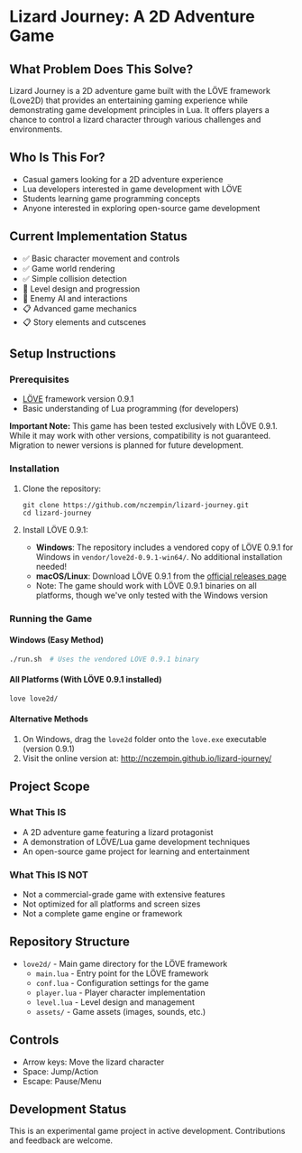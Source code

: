 # Lizard Journey: A 2D Adventure Game

## What Problem Does This Solve?
Lizard Journey is a 2D adventure game built with the LÖVE framework (Love2D) that provides an entertaining gaming experience while demonstrating game development principles in Lua. It offers players a chance to control a lizard character through various challenges and environments.

## Who Is This For?
- Casual gamers looking for a 2D adventure experience
- Lua developers interested in game development with LÖVE
- Students learning game programming concepts
- Anyone interested in exploring open-source game development

## Current Implementation Status
- ✅ Basic character movement and controls
- ✅ Game world rendering
- ✅ Simple collision detection
- 🚧 Level design and progression
- 🚧 Enemy AI and interactions
- 📋 Advanced game mechanics
- 📋 Story elements and cutscenes

## Setup Instructions

### Prerequisites
- [LÖVE](https://love2d.org/) framework version 0.9.1
- Basic understanding of Lua programming (for developers)

**Important Note:** This game has been tested exclusively with LÖVE 0.9.1. While it may work with other versions, compatibility is not guaranteed. Migration to newer versions is planned for future development.

### Installation
1. Clone the repository:
   ```
   git clone https://github.com/nczempin/lizard-journey.git
   cd lizard-journey
   ```

2. Install LÖVE 0.9.1:
   - **Windows**: The repository includes a vendored copy of LÖVE 0.9.1 for Windows in `vendor/love2d-0.9.1-win64/`. No additional installation needed!
   - **macOS/Linux**: Download LÖVE 0.9.1 from the [official releases page](https://github.com/love2d/love/releases/tag/0.9.1)
   - Note: The game should work with LÖVE 0.9.1 binaries on all platforms, though we've only tested with the Windows version

### Running the Game

#### Windows (Easy Method)
```bash
./run.sh  # Uses the vendored LÖVE 0.9.1 binary
```

#### All Platforms (With LÖVE 0.9.1 installed)
```bash
love love2d/
```

#### Alternative Methods
1. On Windows, drag the `love2d` folder onto the `love.exe` executable (version 0.9.1)
2. Visit the online version at: http://nczempin.github.io/lizard-journey/

## Project Scope

### What This IS
- A 2D adventure game featuring a lizard protagonist
- A demonstration of LÖVE/Lua game development techniques
- An open-source game project for learning and entertainment

### What This IS NOT
- Not a commercial-grade game with extensive features
- Not optimized for all platforms and screen sizes
- Not a complete game engine or framework

## Repository Structure
- `love2d/` - Main game directory for the LÖVE framework
  - `main.lua` - Entry point for the LÖVE framework
  - `conf.lua` - Configuration settings for the game
  - `player.lua` - Player character implementation
  - `level.lua` - Level design and management
  - `assets/` - Game assets (images, sounds, etc.)

## Controls
- Arrow keys: Move the lizard character
- Space: Jump/Action
- Escape: Pause/Menu

## Development Status
This is an experimental game project in active development. Contributions and feedback are welcome.
